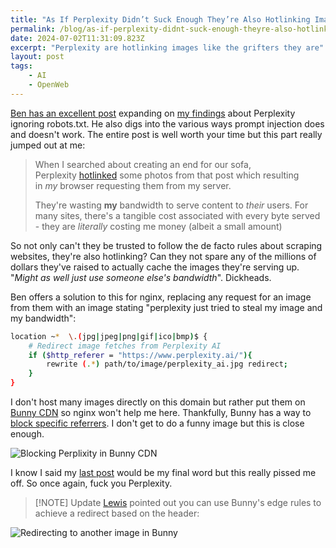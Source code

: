 ```yaml
---
title: "As If Perplexity Didn’t Suck Enough They’re Also Hotlinking Images"
permalink: /blog/as-if-perplexity-didnt-suck-enough-theyre-also-hotlinking-images/index.html
date: 2024-07-02T11:31:09.823Z
excerpt: "Perplexity are hotlinking images like the grifters they are"
layout: post
tags:
    - AI
    - OpenWeb
---
```


[Ben has an excellent post](https://www.bentasker.co.uk/posts/blog/security/perplexity-ai-gives-answers-that-cannot-be-trusted.html) expanding on [my findings](https://rknight.me/blog/perplexity-ai-is-lying-about-its-user-agent/) about Perplexity ignoring robots.txt. He also digs into the various ways prompt injection does and doesn't work. The entire post is well worth your time but this part really jumped out at me:

> When I searched about creating an end for our sofa, Perplexity [hotlinked](https://en.wikipedia.org/wiki/Inline_linking) some photos from that post which resulting in _my_ browser requesting them from my server.
>
> They're wasting **my** bandwidth to serve content to _their_ users. For many sites, there's a tangible cost associated with every byte served - they are _literally_ costing me money (albeit a small amount)

So not only can't they be trusted to follow the de facto rules about scraping websites, they're also hotlinking? Can they not spare any of the millions of dollars they've raised to actually cache the images they're serving up. "_Might as well just use someone else's bandwidth_". Dickheads.

Ben offers a solution to this for nginx, replacing any request for an image from them with an image stating "perplexity just tried to steal my image and my bandwidth": 

```bash
location ~*  \.(jpg|jpeg|png|gif|ico|bmp)$ {
    # Redirect image fetches from Perplexity AI
    if ($http_referer = "https://www.perplexity.ai/"){
        rewrite (.*) path/to/image/perplexity_ai.jpg redirect;
    }
}
```

I don't host many images directly on this domain but rather put them on [Bunny CDN](https://bunny.net/?ref=b2i4y24apu) so nginx won't help me here. Thankfully, Bunny has a way to [block specific referrers](https://support.bunny.net/hc/en-us/articles/360000236671-How-to-set-up-hotlinking-protection). I don't get to do a funny image but this is close enough.

![Blocking Perplixity in Bunny CDN](https://cdn.rknight.me/site/bunny-referrer-block.jpg)

I know I said my [last post](https://rknight.me/blog/perplexity-ai-robotstxt-and-other-questions/) would be my final word but this really pissed me off. So once again, fuck you Perplexity.

> [!NOTE] Update
> [Lewis](https://lewisdale.dev) pointed out you can use Bunny's edge rules to achieve a redirect based on the header:

![Redirecting to another image in Bunny](https://cdn.rknight.me/site/perplexity-blog-redirect.jpg)